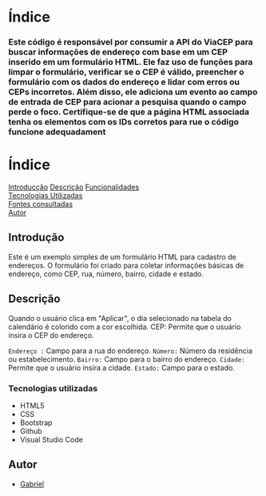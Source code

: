 # Índice
<h3>Este código é responsável por consumir a API do ViaCEP para buscar informações de endereço com base em um CEP inserido em um formulário HTML. Ele faz uso de funções para limpar o formulário, verificar se o CEP é válido, preencher o formulário com os dados do endereço e lidar com erros ou CEPs incorretos. Além disso, ele adiciona um evento ao campo de entrada de CEP para acionar a pesquisa quando o campo perde o foco.
Certifique-se de que a página HTML associada tenha os elementos com os IDs corretos para rue o código funcione
adequadament</h3>

# Índice
[Introducção](#introduc%C3%A7%C3%A3o)
[Descrição](#descri%C3%A7%C3%A3o)
[Funcionalidades](#funcionalidades)  
[Tecnologias Utilizadas](#tecnologias-utilizadas)  
[Fontes consultadas](#fontes-consultadas)  
[Autor](https://github.com/miguelitto16/Calendario#autor)  

## Introdução

Este é um exemplo simples de um formulário HTML para cadastro de endereços. O formulário foi criado para coletar informações básicas de endereço, como CEP, rua, número, bairro, cidade e estado.

## Descrição
Quando o usuário clica em "Aplicar", o dia selecionado na tabela do calendário é colorido com a cor escolhida.
CEP: Permite que o usuário insira o CEP do endereço.

`Endereço :` Campo para a rua do endereço.
`Número:` Número da residência ou estabelecimento.
`Bairro:` Campo para o bairro do endereço.
`Cidade:` Permite que o usuário insira a cidade.
`Estado:` Campo para o estado.
### Tecnologias utilizadas
* HTML5
* CSS
* Bootstrap
* Github
* Visual Studio Code

## Autor
* [Gabriel](https://github.com/Braboalenda04)